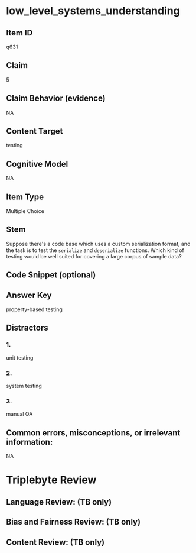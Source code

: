 # low_level_systems_understanding

## Item ID
q631

## Claim
5

## Claim Behavior (evidence)
NA

## Content Target
testing

## Cognitive Model
NA

## Item Type
Multiple Choice

## Stem
Suppose there's a code base which uses a custom serialization format, and the task is to test the `serialize` and `deserialize` functions.  Which kind of testing would be well suited for covering a large corpus of sample data?

## Code Snippet (optional)


## Answer Key
property-based testing

## Distractors

### 1.
unit testing

### 2.
system testing

### 3.
manual QA

## Common errors, misconceptions, or irrelevant information:
NA

# Triplebyte Review


## Language Review: (TB only)


## Bias and Fairness Review: (TB only)


## Content Review: (TB only)

